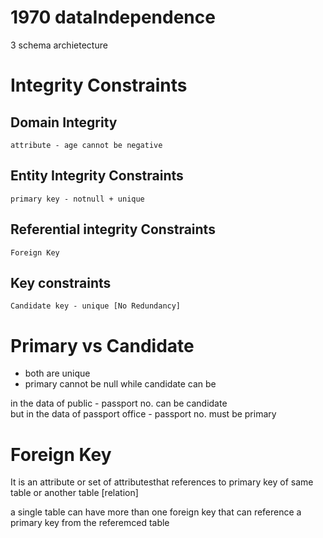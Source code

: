 # 1970 dataIndependence
3 schema archietecture

# Integrity Constraints

## Domain Integrity
    attribute - age cannot be negative

## Entity Integrity Constraints
    primary key - notnull + unique

## Referential integrity Constraints
    Foreign Key

## Key constraints
    Candidate key - unique [No Redundancy]


# Primary vs Candidate

- both are unique
- primary cannot be null while candidate can be 

in the data of public - passport no. can be candidate <br>
but in the data of passport office - passport no. must be primary 

# Foreign Key
It is an attribute or set of attributesthat references to primary key of same table or another table [relation] 

a single table can have more than one foreign key that can reference a primary key from the referemced table
